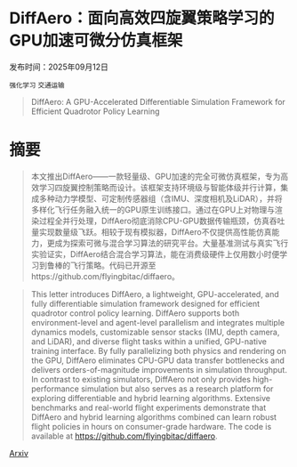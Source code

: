 # DiffAero：面向高效四旋翼策略学习的GPU加速可微分仿真框架

发布时间：2025年09月12日

`强化学习` `交通运输`

> DiffAero: A GPU-Accelerated Differentiable Simulation Framework for Efficient Quadrotor Policy Learning

# 摘要

> 本文推出DiffAero——一款轻量级、GPU加速的完全可微仿真框架，专为高效学习四旋翼控制策略而设计。该框架支持环境级与智能体级并行计算，集成多种动力学模型、可定制传感器组（含IMU、深度相机及LiDAR），并将多样化飞行任务融入统一的GPU原生训练接口。通过在GPU上对物理与渲染过程全并行处理，DiffAero彻底消除CPU-GPU数据传输瓶颈，仿真吞吐量实现数量级飞跃。相较于现有模拟器，DiffAero不仅提供高性能仿真能力，更成为探索可微与混合学习算法的研究平台。大量基准测试与真实飞行实验证实，DiffAero结合混合学习算法，能在消费级硬件上仅用数小时便学习到鲁棒的飞行策略。代码已开源至https://github.com/flyingbitac/diffaero。

> This letter introduces DiffAero, a lightweight, GPU-accelerated, and fully differentiable simulation framework designed for efficient quadrotor control policy learning. DiffAero supports both environment-level and agent-level parallelism and integrates multiple dynamics models, customizable sensor stacks (IMU, depth camera, and LiDAR), and diverse flight tasks within a unified, GPU-native training interface. By fully parallelizing both physics and rendering on the GPU, DiffAero eliminates CPU-GPU data transfer bottlenecks and delivers orders-of-magnitude improvements in simulation throughput. In contrast to existing simulators, DiffAero not only provides high-performance simulation but also serves as a research platform for exploring differentiable and hybrid learning algorithms. Extensive benchmarks and real-world flight experiments demonstrate that DiffAero and hybrid learning algorithms combined can learn robust flight policies in hours on consumer-grade hardware. The code is available at https://github.com/flyingbitac/diffaero.

[Arxiv](https://arxiv.org/abs/2509.10247)